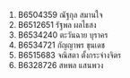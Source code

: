 <ol>
<li>B6504359 ณัฐกุล สมานใจ</li>
<li>B6512651 รัฐพล ผลไธสง</li>
<li>B6534240 ตะวันฉาย บุราคร</li>
<li>B6534721 กัญญาพร ขุนเดช</li>
<li>B6515683 จณิสตา ตั้งกระจ่างจิตร</li>
<li>B6328726 สหพล แสนพวง</li>
</ol>
